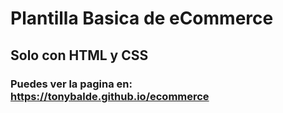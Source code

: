 # Plantilla Basica de eCommerce

## Solo con HTML y CSS

### Puedes ver la pagina en: https://tonybalde.github.io/ecommerce
